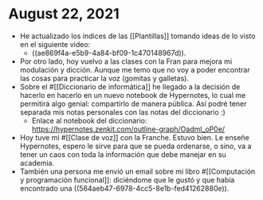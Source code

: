 # August 22, 2021

- He actualizado los índices de las [[Plantillas]] tomando ideas de lo visto en el siguiente video:
	- ((ae869f4a-e5b9-4a84-bf09-1c470148967d)).
- Por otro lado, hoy vuelvo a las clases con la Fran para mejora mi modulación y dicción. Aunque me temo que no voy a poder encontrar las cosas para practicar la voz (gomitas y galletas).
- Sobre el #[[Diccionario de informática]] he llegado a la decisión de hacerlo en hacerlo en un nuevo notebook de Hypernotes,  lo cual me permitirá algo genial: compartirlo de manera pública. Así podré tener separada mis notas personales con las notas del diccionario :)
	- Enlace al notebook del diccionario: https://hypernotes.zenkit.com/outline-graph/Oadml_oP0e/
- Hoy tuve mi #[[Clase de voz]] con la Franche. Estuvo bien. Le enseñe Hypernotes, espero le sirve para que se pueda ordenarse, o sino, va a tener un caos con toda la información que debe manejar en su academia.
- También una persona me envió un email sobre mi libro #[[Computación y programación funcional]]: diciéndome que le gustó y que había encontrado una ((564aeb47-6978-4cc5-8e1b-fed41262880e)).
